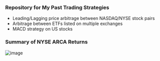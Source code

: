 ### Repository for My Past Trading Strategies
- Leading/Lagging price arbitrage between NASDAQ/NYSE stock pairs
- Arbitrage between ETFs listed on multiple exchanges
- MACD strategy on US stocks

### Summary of NYSE ARCA Returns
![image](https://user-images.githubusercontent.com/29684281/183258792-cf7ace7c-6829-4be6-a42c-027fd136636f.png)

